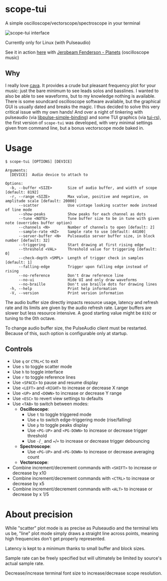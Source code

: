 # scope-tui
A simple oscilloscope/vectorscope/spectroscope in your terminal

![scope-tui interface](https://cdn.alemi.dev/scope-tui-wide.png)

Currently only for Linux (with Pulseaudio)

See it in action [here](https://cdn.alemi.dev/scope-tui-oscilloscope-music.webm) with [Jerobeam Fenderson - Planets](https://youtu.be/XziuEdpVUe0) (oscilloscope music)

## Why
I really love [cava](https://github.com/karlstav/cava). It provides a crude but pleasant frequency plot for your music: just the bare minimum to see leads solos and basslines.
I wanted to also be able to see waveforms, but to my knowledge nothing is available. There is some soundcard oscilloscope software available, but the graphical GUI is usually dated and breaks the magic.
I thus decided to solve this very critical issue with my own hands! And over a night of tinkering with pulseaudio (via [libpulse-simple-binding](https://crates.io/crates/libpulse-simple-binding)) and some TUI graphics (via [tui-rs](https://github.com/fdehau/tui-rs)), 
the first version of `scope-tui` was developed, with very minimal settings given from command line, but a bonus vectorscope mode baked in.

# Usage
```
$ scope-tui [OPTIONS] [DEVICE]

Arguments:
  [DEVICE]  Audio device to attach to

Options:
  -b, --buffer <SIZE>       Size of audio buffer, and width of scope [default: 8192]
  -r, --range <SIZE>        Max value, positive and negative, on amplitude scale [default: 20000]
      --scatter             Use vintage looking scatter mode instead of line mode
      --show-peaks          Show peaks for each channel as dots
      --tune <NOTE>         Tune buffer size to be in tune with given note (overrides buffer option)
      --channels <N>        Number of channels to open [default: 2]
      --sample-rate <HZ>    Sample rate to use [default: 44100]
      --server-buffer <N>   Pulseaudio server buffer size, in block number [default: 32]
      --triggering          Start drawing at first rising edge
      --threshold <VAL>     Threshold value for triggering [default: 0]
      --check-depth <SMPL>  Length of trigger check in samples [default: 1]
      --falling-edge        Trigger upon falling edge instead of rising
      --no-reference        Don't draw reference line
      --no-ui               Hide UI and only draw waveforms
      --no-braille          Don't use braille dots for drawing lines
  -h, --help                Print help information
  -V, --version             Print version information
```

The audio buffer size directly impacts resource usage, latency and refresh rate and its limits are given by the audio refresh rate. Larger buffers are slower but less resource intensive. A good starting value might be `8192` or tuning to the 0th octave.

To change audio buffer size, the PulseAudio client must be restarted. Because of this, such option is configurable only at startup.

## Controls
* Use `q` or `CTRL+C` to exit
* Use `s` to toggle scatter mode
* Use `h` to toggle interface
* Use `r` to toggle reference lines
* Use `<SPACE>` to pause and resume display
* Use `<LEFT>` and `<RIGHT>` to increase or decrease X range
* Use `<UP>` and `<DOWN>` to increase or decrease Y range
* Use `<ESC>` to revert view settings to defaults
* Use `<TAB>` to switch between modes:
  * **Oscilloscope**:
    * Use `t` to toggle triggered mode
    * Use `e` to switch edge-triggering mode (rise/falling)
    * Use `p` to toggle peaks display
    * Use `<PG-UP>` and `<PG-DOWN>` to increase or decrease trigger threshold
    * Use `-`/`_` and `=`/`+` to increase or decrease trigger debouncing
  * **Spectroscope**:
    * Use `<PG-UP>` and `<PG-DOWN>` to increase or decrease averaging count
  * **Vectorscope**:
* Combine increment/decrement commands with `<SHIFT>` to increase or decrease by x10
* Combine increment/decrement commands with `<CTRL>` to increase or decrease by x5
* Combine increment/decrement commands with `<ALT>` to increase or decrease by x 1/5

# About precision
While "scatter" plot mode is as precise as Pulseaudio and the terminal lets us be, "line" plot mode simply draws a straight line across points, meaning high frequencies don't get properly represented.

Latency is kept to a minimum thanks to small buffer and block sizes.

Sample rate can be freely specified but will ultimately be limited by source's actual sample rate.

Decrease/increase terminal font size to increase/decrease scope resolution.
